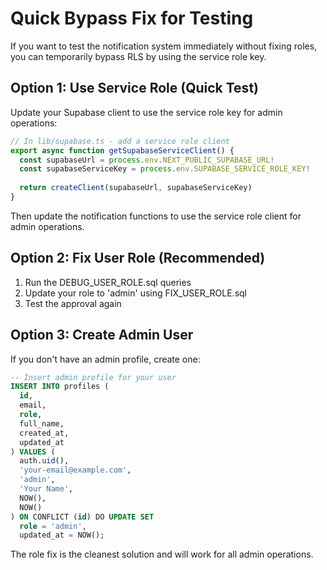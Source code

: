 # Quick Bypass Fix for Testing

If you want to test the notification system immediately without fixing roles, you can temporarily bypass RLS by using the service role key.

## Option 1: Use Service Role (Quick Test)

Update your Supabase client to use the service role key for admin operations:

```typescript
// In lib/supabase.ts - add a service role client
export async function getSupabaseServiceClient() {
  const supabaseUrl = process.env.NEXT_PUBLIC_SUPABASE_URL!
  const supabaseServiceKey = process.env.SUPABASE_SERVICE_ROLE_KEY!
  
  return createClient(supabaseUrl, supabaseServiceKey)
}
```

Then update the notification functions to use the service role client for admin operations.

## Option 2: Fix User Role (Recommended)

1. Run the DEBUG_USER_ROLE.sql queries
2. Update your role to 'admin' using FIX_USER_ROLE.sql
3. Test the approval again

## Option 3: Create Admin User

If you don't have an admin profile, create one:

```sql
-- Insert admin profile for your user
INSERT INTO profiles (
  id,
  email,
  role,
  full_name,
  created_at,
  updated_at
) VALUES (
  auth.uid(),
  'your-email@example.com',
  'admin',
  'Your Name',
  NOW(),
  NOW()
) ON CONFLICT (id) DO UPDATE SET
  role = 'admin',
  updated_at = NOW();
```

The role fix is the cleanest solution and will work for all admin operations.
